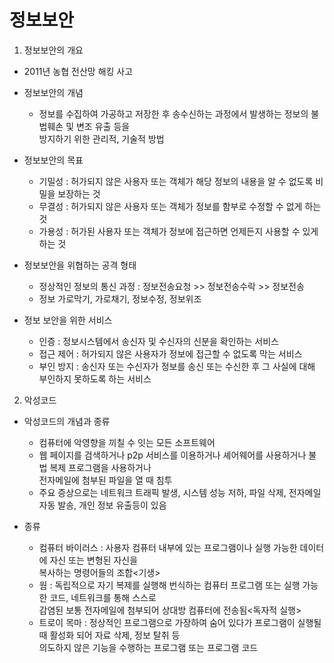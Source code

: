 # 정보보안 

1. 정보보안의 개요
- 2011년 농협 전산망 해킹 사고

- 정보보안의 개념
  - 정보를 수집하여 가공하고 저장한 후 송수신하는 과정에서 발생하는 정보의 불법훼손 및 변조 유출 등을  
방지하기 위한 관리적, 기술적 방법

- 정보보안의 목표
  - 기밀성 : 허가되지 않은 사용자 또는 객체가 해당 정보의 내용을 알 수 없도록 비밀을 보장하는 것
  - 무결성 : 허가되지 않은 사용자 또는 객체가 정보를 함부로 수정할 수 없게 하는 것
  - 가용성 : 허가된 사용자 또는 객체가 정보에 접근하면 언제든지 사용할 수 있게 하는 것

- 정보보안을 위협하는 공격 형태
  - 정상적인 정보의 통신 과정 : 정보전송요청 >> 정보전송수락 >> 정보전송
  - 정보 가로막기, 가로채기, 정보수정, 정보위조

- 정보 보안을 위한 서비스
  - 인증 : 정보시스템에서 송신자 및 수신자의 신분을 확인하는 서비스
  - 접근 제어 : 허가되지 않은 사용자가 정보에 접근할 수 없도록 막는 서비스
  - 부인 방지 : 송신자 또는 수신자가 정보를 송신 또는 수신한 후 그 사실에 대해 부인하지 못하도록 하는 서비스

2. 악성코드
- 악성코드의 개념과 종류
  - 컴퓨터에 악영향을 끼칠 수 잇는 모든 소프트웨어
  - 웹 페이지를 검색하거나 p2p 서비스를 이용하거나 셰어웨어를 사용하거나 불법 복제 프로그램을 사용하거나  
전자메일에 첨부된 파일을 열 때 침투
  - 주요 증상으로는 네트워크 트래픽 발생, 시스템 성능 저하, 파일 삭제, 전자메일 자동 발송, 개인 정보 유출등이 있음 

- 종류
  - 컴퓨터 바이러스 : 사용자 컴퓨터 내부에 있는 프로그램이나 실행 가능한 데이터에 자신 또는 변형된 자신을  
복사하는 명령어들의 조합<기생>
  - 웜 : 독립적으로 자기 복제를 실행해 번식하는 컴퓨터 프로그램 또는 실행 가능한 코드, 네트워크를 통해 스스로  
감염된 보통 전자메일에 첨부되어 상대방 컴퓨터에 전송됨<독자적 실행>
  - 트로이 목마 : 정상적인 프로그램으로 가장하여 숨어 있다가 프로그램이 실행될 때 활성화 되어 자료 삭제, 정보 탈취 등  
의도하지 않은 기능을 수행하는 프로그램 또는 프로그램 코드 
